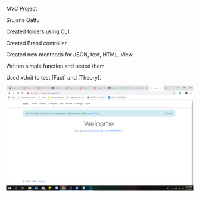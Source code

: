 MVC Project

Srujana Gattu 

Created folders using CL1.

Created Brand controller

Created new menthods for JSON, text, HTML, View 

Written simple function and tested them.

Used xUnit to test  [Fact] and [Theory].

![p2app1](https://github.com/srujanagattu/Book/blob/master/p2app1.png)